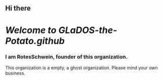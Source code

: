 ## Hi there

# ***Welcome to GLaDOS-the-Potato.github***

### I am RotesSchwein, founder of this organization.

This organization is a empty, a ghost organization. Please mind your own business.
